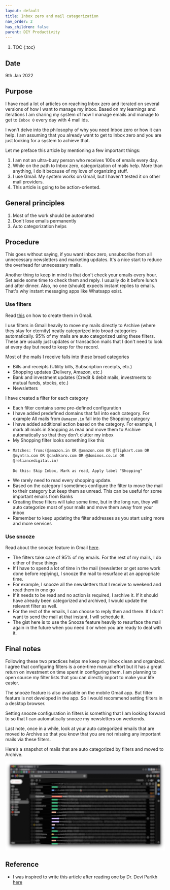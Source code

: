 ```yaml
---
layout: default
title: Inbox zero and mail categorization
nav_order: 2
has_children: false
parent: DIY Productivity
---
```


1. TOC
{:toc}

## Date

9th Jan 2022

## Purpose

I have read a lot of articles on reaching Inbox zero and iterated on several versions of how I want to manage my inbox. Based on my learnings and iterations I am sharing my system of how I manage emails and manage to get to `Inbox 0` every day with 4 mail ids.

I won't delve into the philosophy of why you need Inbox zero or how it can help. I am assuming that you already want to get to Inbox zero and you are just looking for a system to achieve that.

Let me preface this article by mentioning a few important things:

1. I am not an ultra-busy person who receives 100s of emails every day.
2.  While on the path to Inbox zero, categorization of mails help. More than anything, I do it because of my love of organizing stuff.
3.  I use Gmail. My system works on Gmail, but I haven't tested it on other mail providers.
4.  This article is going to be action-oriented.

## General principles
1.  Most of the work should be automated
2.  Don't lose emails permanently
3.  Auto categorization helps

## Procedure

This goes without saying, if you want inbox zero, unsubscribe from all unnecessary newsletters and marketing updates. It's a nice start to reduce the overhead for unnecessary mails.

Another thing to keep in mind is that don't check your emails every hour. Set aside some time to check them and reply. I usually do it before lunch and after dinner. Also, no one (should) expects instant replies to emails. That's why instant messaging apps like Whatsapp exist.

### Use filters

Read [this](https://support.google.com/mail/answer/6579?hl=en) on how to create them in Gmail.

I use filters in Gmail heavily to move my mails directly to Archive (where they stay for eternity) neatly categorized into broad categories automatically. 95% of my mails are auto categorized using these filters. These are usually just updates or transaction mails that I don't need to look at every day but need to keep for the record.

Most of the mails I receive falls into these broad categories
- Bills and receipts (Utility bills, Subscription receipts, etc.)
- Shopping updates (Delivery, Amazon, etc.)
- Bank and investment updates (Credit & debit mails, investments to mutual funds, stocks, etc.)
- Newsletters

I have created a filter for each category

- Each filter contains some pre-defined configuration
- I have added predefined domains that fall into each category. For example All mails from `@amazon.in` fall into the Shopping category
- I have added additional action based on the category. For example, I mark all mails in Shopping as read and move them to Archive automatically so that they don't clutter my inbox
- My Shopping filter looks something like this
- 
	```
	Matches: from:(@amazon.in OR @amazon.com OR @flipkart.com OR @myntra.com OR @cashkaro.com OR @dominos.co.in OR @reliancedigital.in)
	
	Do this: Skip Inbox, Mark as read, Apply label "Shopping"
	```
- We rarely need to read every shopping update.
- Based on the category I sometimes configure the filter to move the mail to their category but keep them as unread. This can be useful for some important emails from Banks    
- Creating these filters will take some time, but in the long run, they will auto categorize most of your mails and move them away from your inbox
- Remember to keep updating the filter addresses as you start using more and more services

### Use snooze

Read about the snooze feature in Gmail [here](https://support.google.com/mail/answer/7622010?hl=en&co=GENIE.Platform%3DDesktop).
- The filters take care of 95% of my emails. For the rest of my mails, I do either of these things
- If I have to spend a lot of time in the mail (newsletter or get some work done before replying), I snooze the mail to resurface at an appropriate time.
- For example, I snooze all the newsletters that I receive to weekend and read them in one go
- If it needs to be read and no action is required, I archive it. If it should have already been categorized and archived, I would update the relevant filter as well.
- For the rest of the emails, I can choose to reply then and there. If I don't want to send the mail at that instant, I will schedule it.
- The gist here is to use the Snooze feature heavily to resurface the mail again in the future when you need it or when you are ready to deal with it.

## Final notes

Following these two practices helps me keep my Inbox clean and organized. I agree that configuring filters is a one-time manual effort but it has a great return on investment on time spent in configuring them. I am planning to open source my filter lists that you can directly import to make your life easier.

The snooze feature is also available on the mobile Gmail app. But filter feature is not developed in the app. So I would recommend setting filters in a desktop browser.

Setting snooze configuration in filters is something that I am looking forward to so that I can automatically snooze my newsletters on weekends.

Last note, once in a while, look at your auto categorized emails that are moved to Archive so that you know that you are not missing any important mails via these filters.

Here’s a snapshot of mails that are auto categorized by filters and moved to Archive.

![image](/assets/images/emails.jpeg)

## Reference
- I was inspired to write this article after reading one by Dr. Devi Parikh [here](https://deviparikh.medium.com/checking-email-to-inbox-zero-e00d478cdd4b)

